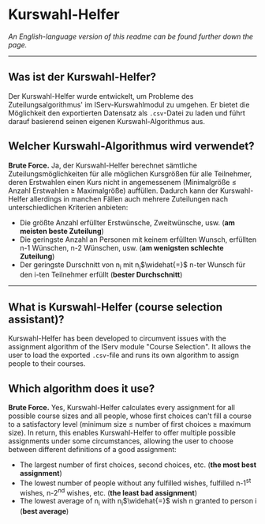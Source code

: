 # Kurswahl-Helfer

*An English-language version of this readme can be found further down the page.*
___
## Was ist der Kurswahl-Helfer?

Der Kurswahl-Helfer wurde entwickelt, um Probleme des Zuteilungsalgorithmus' im IServ-Kurswahlmodul zu umgehen. Er bietet die Möglichkeit den exportierten Datensatz als `.csv`-Datei zu laden und führt darauf basierend seinen eigenen Kurswahl-Algorithmus aus.

## Welcher Kurswahl-Algorithmus wird verwendet?

**Brute Force.** Ja, der Kurswahl-Helfer berechnet sämtliche Zuteilungsmöglichkeiten für alle möglichen Kursgrößen für alle Teilnehmer, deren Erstwahlen einen Kurs nicht in angemessenem (Minimalgröße $\leq$ Anzahl Erstwahlen $\geq$ Maximalgröße) auffüllen. Dadurch kann der Kurswahl-Helfer allerdings in manchen Fällen auch mehrere Zuteilungen nach unterschiedlichen Kriterien anbieten:
* Die größte Anzahl erfüllter Erstwünsche, Zweitwünsche, usw. (**am meisten beste Zuteilung**)
* Die geringste Anzahl an Personen mit keinem erfüllten Wunsch, erfüllten n-1 Wünschen, n-2 Wünschen, usw. (**am wenigsten schlechte Zuteilung**)
* Der geringste Durschnitt von n<sub>i</sub> mit n<sub>i</sub>$\widehat{=}$ n-ter Wunsch für den i-ten Teilnehmer erfüllt (**bester Durchschnitt**)

___

## What is Kurswahl-Helfer (course selection assistant)?

Kurswahl-Helfer has been developed to circumvent issues with the assignment algorithm of the IServ module "Course Selection". It allows the user to load the exported `.csv`-file and runs its own algorithm to assign people to their courses.

## Which algorithm does it use?

**Brute Force.** Yes, Kurswahl-Helfer calculates every assignment for all possible course sizes and all people, whose first choices can't fill a course to a satisfactory level (minimum size $\leq$ number of first choices $\geq$ maximum size). In return, this enables Kurswahl-Helfer to offer multiple possible assignments under some circumstances, allowing the user to choose between different definitions of a good assignment:
* The largest number of first choices, second choices, etc. (**the most best assignment**)
* The lowest number of people without any fulfilled wishes, fulfilled n-1<sup>st</sup> wishes, n-2<sup>nd</sup> wishes, etc. (**the least bad assignment**)
* The lowest average of n<sub>i</sub> with n<sub>i</sub>$\widehat{=}$ wish n granted to person i (**best average**)